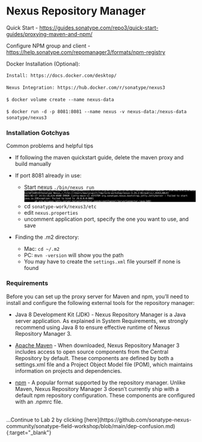 # Nexus Repository Manager

Quick Start - https://guides.sonatype.com/repo3/quick-start-guides/proxying-maven-and-npm/

Configure NPM group and client - https://help.sonatype.com/repomanager3/formats/npm-registry

Docker Installation (Optional):

```
Install: https://docs.docker.com/desktop/

Nexus Integration: https://hub.docker.com/r/sonatype/nexus3

$ docker volume create --name nexus-data

$ docker run -d -p 8081:8081 --name nexus -v nexus-data:/nexus-data sonatype/nexus3
```


### Installation Gotchyas
Common problems and helpful tips


- If following the maven quickstart guide, delete the maven proxy and build manually



- If port 8081 already in use:
  - Start nexus `./bin/nexus run`
![Repo Port Error](images/repo_port.png)
  - cd `sonatype-work/nexus3/etc`
  - edit `nexus.properties`
  - uncomment application port, specify the one you want to use, and save



- Finding the .m2 directory:
  - Mac: `cd ~/.m2`
  - PC: `mvn -version` will show you the path
  - You may have to create the `settings.xml` file yourself if none is found




### Requirements

Before you can set up the proxy server for Maven and npm, you’ll need to install and configure the following external tools for the repository manager:

- Java 8 Development Kit (JDK) - Nexus Repository Manager is a Java server application. As explained in System Requirements, we strongly recommend using Java 8 to ensure effective runtime of Nexus Repository Manager 3.

- [Apache Maven](https://maven.apache.org/download.cgi) - When downloaded, Nexus Repository Manager 3 includes access to open source components from the Central Repository by default. These components are defined by both a settings.xml file and a Project Object Model file (POM), which maintains information on projects and dependencies.

- [npm](https://www.npmjs.com/get-npm) - A popular format supported by the repository manager. Unlike Maven, Nexus Repository Manager 3 doesn’t currently ship with a default npm repository configuration. These components are configured with an .npmrc file.



<br>
...Continue to Lab 2 by clicking [here](https://github.com/sonatype-nexus-community/sonatype-field-workshop/blob/main/dep-confusion.md){:target="_blank"}
